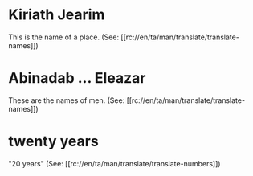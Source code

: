 # Kiriath Jearim

This is the name of a place. (See: [[rc://en/ta/man/translate/translate-names]])

# Abinadab ... Eleazar

These are the names of men. (See: [[rc://en/ta/man/translate/translate-names]])

# twenty years

"20 years" (See: [[rc://en/ta/man/translate/translate-numbers]])